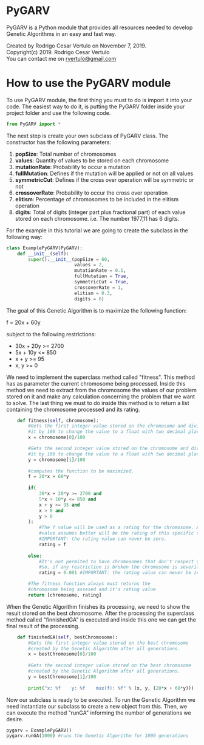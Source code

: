 # PyGARV
PyGARV is a Python module that provides all resources needed to develop Genetic Algorithms in an easy and fast way.

Created by Rodrigo Cesar Vertulo on November 7, 2019.
<br/>
Copyright(c) 2019. Rodrigo Cesar Vertulo
<br/>
You can contact me on rvertulo@gmail.com


# **How to use the PyGARV module**
To use PyGARV module, the first thing you must to do is import it into your code. The easiest way to do it, is putting the PyGARV folder inside your project folder and use the following code.


```python
from PyGARV import *
```

The next step is create your own subclass of PyGARV class. The constructor has the following parameters:

1.   **popSize**: Total number of chromosomes
2.   **values**: Quantity of values to be stored on each chromosome
3.   **mutationRate**: Probability to occur a mutation
4.   **fullMutation**: Defines if the mutation will be applied or not on all values
5.   **symmetricCut**: Defines if the cross over operation will be symmetric or not
6.   **crossoverRate**: Probability to occur the cross over operation
7.   **elitism**: Percentage of chromosomes to be included in the elitism operation
8.   **digits**: Total of digits (integer part plus fractional part) of each value stored on each chromosome. i.e. The number 1977,11 has 6 digits.

For the example in this tutorial we are going to create the subclass in the following way:


```python
class ExamplePyGARV(PyGARV):
    def __init__(self):
        super().__init__(popSize = 60,
                         values = 2,
                         mutationRate = 0.1,
                         fullMutation = True,
                         symmetricCut = True,
                         crossoverRate = 1,
                         elitism = 0.3,
                         digits = 6)

```

The goal of this Genetic Algorithm is to maximize the following function:

f = 20x + 60y

subject to the following restrictions:

* 30x + 20y >= 2700
* 5x + 10y <= 850
* x + y >= 95
* x, y >= 0

We need to implement the superclass method called "fitness". This method has as parameter the current chromosome being processed. Inside this method we need to extract from the chromosome the values of our problem stored on it and make any calculation concerning the problem that we want to solve. The last thing we must to do inside this method is to return a list containing the chromosome processed and its rating.


```python
    def fitness(self, chromosome):
        #Gets the first integer value stored on the chromosome and divides
        #it by 100 to change the value to a float with two decimal places.
        x = chromosome[0]/100

        #Gets the second integer value stored on the chromosome and divides
        #it by 100 to change the value to a float with two decimal places.
        y = chromosome[1]/100
        
        #computes the function to be maximized.
        f = 20*x + 60*y
        
        if(
            30*x + 20*y >= 2700 and
            5*x + 10*y <= 850 and
            x + y >= 95 and
            x > 0 and
            y > 0
        ):
            #The f value will be used as a rating for the chromosome. As bigger the
            #value assumes better will be the rating of this specific chromosome.
            #IMPORTANT: the rating value can never be zero.
            rating = f
            
        else:
            #It's not permited to have chromosomes that don't respect the restrictions
            #so, if any restriction is broken the chromosome is severily penalized.
            rating = 0.001 #IMPORTANT: the rating value can never be zero.

        #The fitness function always must returns the
        #chromosome being assesed and it's rating value
        return [chromosome, rating]
```

When the Genetic Algorithm finishes its processing, we need to show the result stored on the best chromosome. After the processing the superclass method called "finnishedGA" is executed and inside this one we can get the final result of the processing.


```python
    def finishedGA(self, bestChromosome):
        #Gets the first integer value stored on the best chromosome
        #created by the Genetic Algorithm after all generations.
        x = bestChromosome[0]/100
            
        #Gets the second integer value stored on the best chromosome
        #created by the Genetic Algorithm after all generations.
        y = bestChromosome[1]/100
        
        print("x: %f    y: %f    max(f): %f" % (x, y, (20*x + 60*y)))

```

Now our subclass is ready to be executed. To run the Genetic Algorithm we need instantiate our subclass to create a new object from this. Then, we can execute the method "runGA" informing the number of generations we desire.


```python
pygarv = ExamplePyGARV()
pygarv.runGA(1000) #runs the Genetic Algorithm for 1000 generations
```

